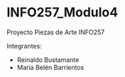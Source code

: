 # INFO257_Modulo4
 Proyecto Piezas de Arte INFO257
 
 Integrantes:
 - Reinaldo Bustamante
 - María Belén Barrientos
